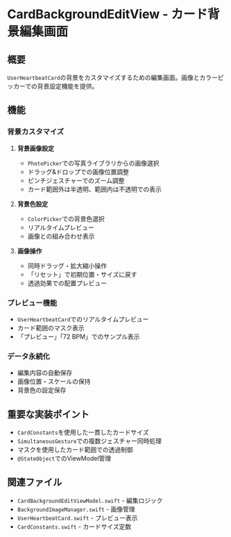 # CardBackgroundEditView - カード背景編集画面

## 概要
`UserHeartbeatCard`の背景をカスタマイズするための編集画面。画像とカラーピッカーでの背景設定機能を提供。

## 機能

### 背景カスタマイズ
1. **背景画像設定**
   - `PhotoPicker`での写真ライブラリからの画像選択
   - ドラッグ&ドロップでの画像位置調整
   - ピンチジェスチャーでのズーム調整
   - カード範囲外は半透明、範囲内は不透明での表示

2. **背景色設定**
   - `ColorPicker`での背景色選択
   - リアルタイムプレビュー
   - 画像との組み合わせ表示

3. **画像操作**
   - 同時ドラッグ・拡大縮小操作
   - 「リセット」で初期位置・サイズに戻す
   - 透過効果での配置プレビュー

### プレビュー機能
- `UserHeartbeatCard`でのリアルタイムプレビュー
- カード範囲のマスク表示
- 「プレビュー」「72 BPM」でのサンプル表示

### データ永続化
- 編集内容の自動保存
- 画像位置・スケールの保持
- 背景色の設定保存

## 重要な実装ポイント
- `CardConstants`を使用した一貫したカードサイズ
- `SimultaneousGesture`での複数ジェスチャー同時処理
- マスクを使用したカード範囲での透過制御
- `@StateObject`でのViewModel管理

## 関連ファイル
- `CardBackgroundEditViewModel.swift` - 編集ロジック
- `BackgroundImageManager.swift` - 画像管理
- `UserHeartbeatCard.swift` - プレビュー表示
- `CardConstants.swift` - カードサイズ定数